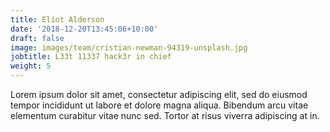 ```yaml
---
title: Eliot Alderson
date: '2018-12-20T13:45:06+10:00'
draft: false
image: images/team/cristian-newman-94319-unsplash.jpg
jobtitle: L33t 11337 hack3r in chief
weight: 5
---
```


Lorem ipsum dolor sit amet, consectetur adipiscing elit, sed do eiusmod tempor incididunt ut labore et dolore magna aliqua. Bibendum arcu vitae elementum curabitur vitae nunc sed. Tortor at risus viverra adipiscing at in.
